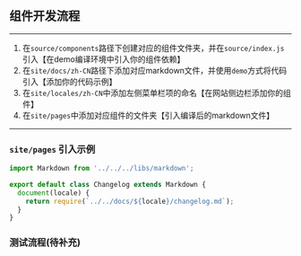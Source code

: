 ## 组件开发流程

---

1. 在`source/components`路径下创建对应的组件文件夹，并在`source/index.js`引入【在demo编译环境中引入你的组件依赖】
2. 在`site/docs/zh-CN`路径下添加对应markdown文件，并使用`demo`方式将代码引入【添加你的代码示例】
3. 在`site/locales/zh-CN`中添加左侧菜单栏项的命名【在网站侧边栏添加你的组件】
4. 在`site/pages`中添加对应组件的文件夹【引入编译后的markdown文件】
---

### `site/pages` 引入示例
```js
import Markdown from '../../../libs/markdown';

export default class Changelog extends Markdown {
  document(locale) {
    return require(`../../docs/${locale}/changelog.md`);
  }
}
```


### 测试流程(待补充)


